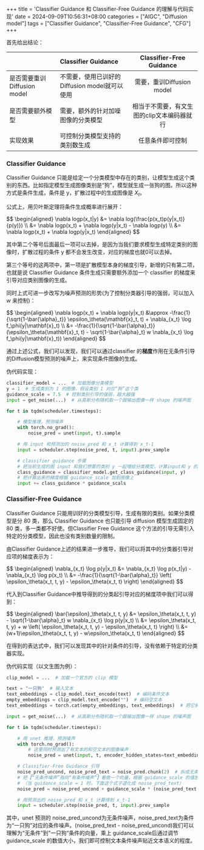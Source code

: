 +++
title = 'Classifier Guidance 和 Classifier-Free Guidance 的理解与代码实现'
date = 2024-09-09T10:56:31+08:00
categories = ["AIGC", "Diffusion model"]
tags = ["Classifier Guidance", "Classifier-Free Guidance", "CFG"] 
+++

首先给出结论：

|         | Classifier Guidance   |  Classifier-Free Guidance  |
| :--------  | :-----  | :----:  |
| 是否需要重训Diffusion model | 不需要，使用已训好的Diffusion model就可以使用 |需要，重训Diffusion model|
| 是否需要额外模型 | 需要，额外的针对加噪图像的分类模型 | 相当于不需要，有文生图的clip文本编码器就行 |
| 实现效果 | 可控制分类模型支持的类别数生成 | 任意条件即可控制 |


### Classifier Guidance

Classifier Guidance 只能是给定一个分类模型中存在的类别，让模型生成这个类别的东西。比如指定模型生成图像类别是“狗”，模型就生成一张狗的图。所以这种方式是条件生成，条件是 y，扩散过程中的生成图像是 $X_t$。

公式上，用贝叶斯定理将条件生成概率进行展开：
<div>
$$
\begin{aligned}
\nabla logp(x_t|y)
&= \nabla log(\frac{p(x_t)p(y|x_t)}{p(y)}) \\ 
&= \nabla logp(x_t) + \nabla logp(y|x_t) - \nabla logp(y) \\
&= \nabla logp(x_t) + \nabla logp(y|x_t) 
\end{aligned}
$$
</div>

其中第二个等号后面最后一项可以去掉，是因为当我们要求模型生成特定类别的图像时，扩散过程的条件 y 都不会发生改变，对应的梯度也就0可以去掉。

第三个等号的这两项中，第一项是扩散模型本身的梯度引导，新增的只有第二项，也就是说 Classifier Guidance 条件生成只需要额外添加一个 classifier 的梯度来引导对应类别图像的生成。

同时上式可进一步改写为噪声预测的形势(为了控制分类器引导的强弱，可以加入 $w$ 来控制)：
<div>
$$
\begin{aligned}
\nabla logp(x_t) + \nabla logp(y|x_t) 
&\approx -\frac{1}{\sqrt{1-\bar{\alpha}_t}} \epsilon_\theta(\mathbf{x}_t, t) + \nabla_{x_t} \log f_\phi(y|\mathbf{x}_t) \\
&= -\frac{1}{\sqrt{1-\bar{\alpha}_t}}  (\epsilon_\theta(\mathbf{x}_t, t) - \sqrt{1-\bar{\alpha}_t} w \nabla_{x_t} \log f_\phi(y|\mathbf{x}_t))
\end{aligned}
$$
</div>

通过上述公式，我们可以发现，我们可以通过classifier 的**梯度**作用在无条件引导的Diffusion模型预测的噪声上，来实现条件图像的生成。

伪代码实现：

```python
classifier_model = ...  # 加载图像分类模型
y = 1  # 生成类别为 1 的图像，假设类别 1 对应“狗”这个类
guidance_scale = 7.5  # 控制类别引导的强弱，越大越强
input = get_noise(...)  # 从高斯分布随机取一个跟输出图像一样 shape 的噪声图

for t in tqdm(scheduler.timesteps):

    # 模型推理，预测噪声
    with torch.no_grad():
        noise_pred = unet(input, t).sample

    # 用 input 和预测出的 noise_pred 和 x_t 计算得到 x_t-1
    input = scheduler.step(noise_pred, t, input).prev_sample

    # classifier guidance 步骤
    # 把当前生成的图 input 和我们想要的类别 y 一起喂给分类模型，计算input和 y 的 loss 和 梯度
    class_guidance = classifier_model.get_class_guidance(input, y)
    # 把计算出来的梯度根据 guidance_scale 加到图像上
    input += class_guidance * guidance_scals
```

### Classifier-Free Guidance

Classifier Guidance 只能用训好的分类模型引导，生成有限的类别。如果分类模型是分 80 类，那么 Classifier Guidance 也只能引导 diffusion 模型生成固定的 80 类，多一类都不好使。但Classifier Free Guidance 这个方法的引导无需引入特定的分类模型，因此也没有类别数量的限制。

由Classifier Guidance上述的结果进一步推导，我们可以将其中的分类器引导对应项的梯度表示为：

<div>
$$
\begin{aligned}
\nabla_{x_t} \log p(y|x_t) &= \nabla_{x_t} \log p(x_t|y) - \nabla_{x_t} \log p(x_t) \\
&= -\frac{1}{\sqrt{1-\bar{\alpha}_t}} \left( \epsilon_\theta(x_t, t, y) - \epsilon_\theta(x_t, t) \right)
\end{aligned}
$$
</div>

代入到Classifier Guidance中推导得到的分类起引导对应的梯度项中我们可以得到：

<div>
$$
\begin{aligned}
\bar{\epsilon}_\theta(x_t, t, y) &= \epsilon_\theta(x_t, t, y) - \sqrt{1-\bar{\alpha}_t} w \nabla_{x_t} \log p(y|x_t) \\
&= \epsilon_\theta(x_t, t, y) + w \left( \epsilon_\theta(x_t, t, y) - \epsilon_\theta(x_t, t) \right) \\
&= (w+1)\epsilon_\theta(x_t, t, y) - w\epsilon_\theta(x_t, t)
\end{aligned}
$$
</div>

在得到的表达式中，我们可以发现其中的针对条件的引导，没有依赖于特定的分类器实现。

伪代码实现（以文生图为例）：

```python
clip_model = ...  # 加载一个官方的 clip 模型

text = "一只狗"  # 输入文本
text_embeddings = clip_model.text_encode(text)  # 编码条件文本
empty_embeddings = clip_model.text_encode("")  # 编码空文本
text_embeddings = torch.cat(empty_embeddings, text_embeddings)  # 把它俩 concate 到一起作为条件

input = get_noise(...)  # 从高斯分布随机取一个跟输出图像一样 shape 的噪声图

for t in tqdm(scheduler.timesteps):

    # 用 unet 推理，预测噪声
    with torch.no_grad():
        # 这里同时预测出了有文本的和空文本的图像噪声
        noise_pred = unet(input, t, encoder_hidden_states=text_embeddings).sample

    # Classifier-Free Guidance 引导
    noise_pred_uncond, noise_pred_text = noise_pred.chunk(2)  # 拆成无条件和有条件的噪声
    # 把【“无条件噪声”指向“有条件噪声”】看做一个向量，根据 guidance_scale 的值放大这个向量
    # （当 guidance_scale = 1 时，下面这个式子退化成 noise_pred_text）
    noise_pred = noise_pred_uncond + guidance_scale * (noise_pred_text - noise_pred_uncond)

    # 用预测出的 noise_pred 和 x_t 计算得到 x_t-1
    input = scheduler.step(noise_pred, t, input).prev_sample
```

其中，unet 预测的 noise_pred_uncond为无条件噪声，noise_pred_text为条件为“一只狗”对应的条件噪声。(noise_pred_text - noise_pred_uncond)我们可以理解为“无条件”到”一只狗“条件的向量，乘上 guidance_scale后通过调节 guidance_scale 的数值大小，我们即可控制文本条件噪声贴近文本语义的程度。





